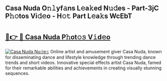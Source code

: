 ## Casa Nuda O𝚗𝚕yf𝚊ns L𝚎a𝚔ed N𝚞𝚍es - Part-3jC P𝚑𝚘tos Vi𝚍𝚎o - H𝚘𝚝 Part L𝚎a𝚔s WcEbT

# <h2><a href="http://kfddyjc.oniu.top/?m=Casa+Nuda">🔗👉 🔴 Casa Nuda P𝚑ot𝚘𝚜 V𝚒d𝚎o</a></h2>

[![Casa Nuda Nu𝚍e𝚜](https://i.imgur.com/0qMVB7G.gif)](http://kfddyjc.oniu.top/?m=Casa+Nuda)
Online artist and amusement giver Casa Nuda, known for disseminating dance and lifestyle knowledge through trending dance trends and short videos. Innovative special effects artist Casa Nuda, famed for their remarkable abilities and achievements in creating visually stunning sequences.  
